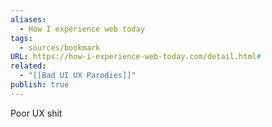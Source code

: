 ```yaml
---
aliases:
  - How I experience web today
tags:
  - sources/bookmark
URL: https://how-i-experience-web-today.com/detail.html#
related:
  - "[[Bad UI UX Parodies]]"
publish: true
---
```


Poor UX shit